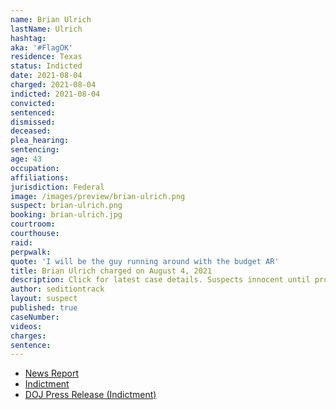 ```yaml
---
name: Brian Ulrich
lastName: Ulrich
hashtag:
aka: '#FlagOK'
residence: Texas
status: Indicted
date: 2021-08-04
charged: 2021-08-04
indicted: 2021-08-04
convicted:
sentenced:
dismissed:
deceased:
plea_hearing:
sentencing:
age: 43
occupation:
affiliations:
jurisdiction: Federal
image: /images/preview/brian-ulrich.png
suspect: brian-ulrich.png
booking: brian-ulrich.jpg
courtroom:
courthouse:
raid:
perpwalk:
quote: 'I will be the guy running around with the budget AR'
title: Brian Ulrich charged on August 4, 2021
description: Click for latest case details. Suspects innocent until proven guilty.
author: seditiontrack
layout: suspect
published: true
caseNumber:
videos:
charges:
sentence:
---
```

- [News Report](https://www.nytimes.com/interactive/2021/02/14/us/roger-stone-capitol-riot.html)
- [Indictment](https://extremism.gwu.edu/sites/g/files/zaxdzs2191/f/Caldwell%20et%20al%20Fifth%20Superseding%20Indictment.pdf)
- [DOJ Press Release (Indictment)](https://www.justice.gov/usao-dc/pr/fifth-superseding-indictment-unsealed-oath-keeper-conspiracy-case-related-jan-6-capitol)
